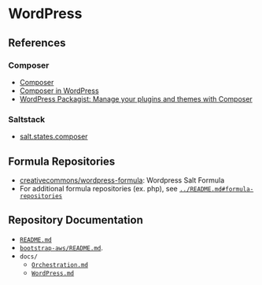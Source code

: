# WordPress


## References


### Composer

- [Composer][composer]
- [Composer in WordPress][composerwp]
- [WordPress Packagist: Manage your plugins and themes with
  Composer][wpackagist]


[composer]:https://getcomposer.org/
[composerwp]:https://composer.rarst.net/
[wpackagist]:https://wpackagist.org/


### Saltstack

- [salt.states.composer][statescomposer]


[statescomposer]:https://docs.saltstack.com/en/latest/ref/states/all/salt.states.composer.html


## Formula Repositories

- [creativecommons/wordpress-formula][wordpress-formula]: Wordpress Salt
  Formula
- For additional formula repositories (ex. php), see
  [`../README.md#formula-repositories`](../README.md#formula-repositories)


[wordpress-formula]:https://github.com/creativecommons/wordpress-formula


## Repository Documentation

- [`README.md`](../README.md)
- [`bootstrap-aws/README.md`](../bootstrap-aws/README.md).
- `docs/`
  - [`Orchestration.md`](Orchestration.md)
  - [`WordPress.md`](WordPress.md)
